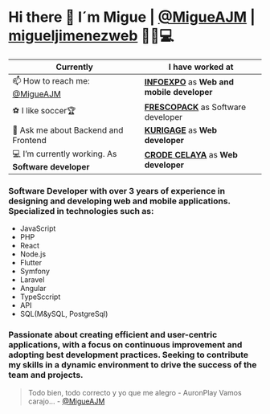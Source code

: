 # Hi there 👋 I´m Migue | <a href="https://twitter.com/migueajm" target="_blank">@MigueAJM</a> | <a href="https://migueajm.github.io/migueljimenezweb/" target="_blank">migueljimenezweb</a> 🚀🔥💻
| **Currently**                                                 | **I have worked at**                                                      |
| ------------------------------------------------------------- | ------------------------------------------------------------------------- |
| 📫 How to reach me: <a href="https://twitter.com/migueajm" target="_blank">@MigueAJM</a> | **<a href="https://www.infoexpo.com.mx/home/" target="_blank">INFOEXPO</a>** as **Web and mobile developer**    |
| ⚽️ I like soccer🏆                                           | **<a href="https://frescopack.com/" target="_blank">FRESCOPACK</a>** as Software developer               |
| 💬 Ask me about Backend and Frontend                          | **<a href="https://www.kurigage.com/" target="_blank">KURIGAGE</a>** as **Web developer**            |
| 💻 I’m currently working. As **Software developer**           | **<a href="https://www.crodecelaya.tecnm.mx/" target="_blank">CRODE CELAYA</a>** as **Web developer** |

### Software Developer with over 3 years of experience in designing and developing web and mobile applications. Specialized in technologies such as: 
- JavaScript
- PHP
- React
- Node.js
- Flutter
- Symfony
- Laravel
- Angular
- TypeSccript
- API
- SQL(M&ySQL, PostgreSql)
### Passionate about creating efficient and user-centric applications, with a focus on continuous improvement and adopting best development practices. Seeking to contribute my skills in a dynamic environment to drive the success of the team and projects.

> Todo bien, todo correcto y yo que me alegro - AuronPlay
> Vamos carajo... - <a href="https://www.linkedin.com/in/migueajm/" target="_blank">@MigueAJM</a>
